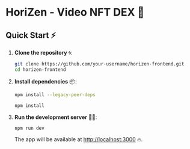 # HoriZen - **Video NFT DEX** 🚀

## Quick Start ⚡

1. **Clone the repository** 🌀:

    ```bash
    git clone https://github.com/your-username/horizen-frontend.git
    cd horizen-frontend
    ```

2. **Install dependencies** 📦:

     ```bash
    npm install --legacy-peer-deps
     ```

    ```bash
    npm install
    ```

3. **Run the development server** 🏃‍♂️:

    ```bash
    npm run dev
    ```

    The app will be available at [http://localhost:3000](http://localhost:3000) 🔥.
